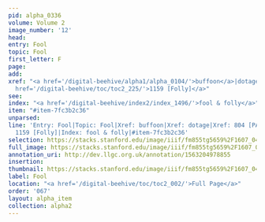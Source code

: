 ```yaml
---
pid: alpha_0336
volume: Volume 2
image_number: '12'
head: 
entry: Fool
topic: Fool
first_letter: F
page: 
add: 
xref: "<a href='/digital-beehive/alpha1/alpha_0104/'>buffoon</a>|dotage|804 [PAGE_MISSING]|<a
  href='/digital-beehive/toc/toc2_225/'>1159 [Folly]</a>"
see: 
index: "<a href='/digital-beehive/index2/index_1496/'>fool & folly</a>"
item: "#item-7fc3b2c36"
unparsed: 
line: 'Entry: Fool|Topic: Fool|Xref: buffoon|Xref: dotage|Xref: 804 [PAGE_MISSING]|Xref:
  1159 [Folly]|Index: fool & folly|#item-7fc3b2c36'
selection: https://stacks.stanford.edu/image/iiif/fm855tg5659%2F1607_0479/704,2203,3067,994/full/0/default.jpg
full_image: https://stacks.stanford.edu/image/iiif/fm855tg5659%2F1607_0479/full/full/0/default.jpg
annotation_uri: http://dev.llgc.org.uk/annotation/1563204978855
insertion: 
thumbnail: https://stacks.stanford.edu/image/iiif/fm855tg5659%2F1607_0479/704,2203,600,180/250,/0/default.jpg
label: Fool
location: "<a href='/digital-beehive/toc/toc2_002/'>Full Page</a>"
order: '067'
layout: alpha_item
collection: alpha2
---
```

